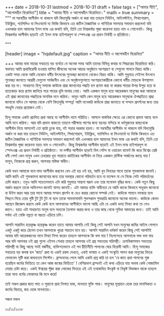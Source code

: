 
+++
date = 2018-10-31
lastmod = 2018-10-31
draft = false
tags = ["আমার নীতি", "আপোষহীন বিরোধিতা"]
title = "আমার নীতি ও আপোষহীন বিরোধিতা।"
math = true
summary = """
মা সরস্বতীর আশীর্বাদ না থাকলে যদি বিদ্যাবুদ্ধি অর্জন না করা যায় তাহলে নিউটন, আইনস্টাইন, পিথাগোরাস, ইউক্লিড, গ্যালিলিও বা লিওনার্দো দ্য ভিঞ্চি কিভাবে এত জটিল বৈজ্ঞানিক ও গাণিতিক সমস্যার সমাধান করলেন! যদি এখনকার হাল আমলের ইলন মাস্ক এর কথাই বলি, তিনি তো বিশ্বকর্মার পূজা করেননা হয়ত নাম ও শোনেননি। কিন্তু বিশ্বকর্মার আশীর্বাদ ছাড়াই এই ইলন মাস্ক হাইপারলুপ বা স্পেসএক্স এর প্রধান নির্বাহী ও প্রতিষ্ঠাতা। 

"""

[header]
image = "hqdefault.jpg"
caption = "আমার নীতি ও আপোষহীন বিরোধিতা"

+++
আমার বাবা মায়ের সবচেয়ে বড় ব্যর্থতা যে অনেক সময় আমি তাদের বিভিন্ন কথার বা সিদ্ধান্তের বিরোধিতা করি। স্বভাবত আমি প্রথাবিরোধী হওয়ায় যাপিত জীবনের অনেক আচার অনুষ্ঠানে অংশগ্রহণ বা সেগুলো পালনে বিরত থাকি। একটা সময় থেকে আমি যেকোন ধর্মীয় উৎসবের শুভেচ্ছা জানানো থেকেও বিরত থাকি। আমি শুধুমাত্র সেইসব উৎসবে শুভেচ্ছা জানাতে আগ্রহী যেগুলো সার্বজনীন এবং যে অনুষ্ঠানগুলোতে অংশগ্রহণকারীকে কোনো ধর্মীয় মোড়কে উপস্থাপন করা হয় না। সাধারণত হিন্দু সমাজে কাউকে শ্রদ্ধা জানানোর পদ্ধতি হল প্রণাম করা যা কারুর পায়ের উপর উপুড় হয়ে বা হাতজোড় করে প্রণাম জানিয়ে পরে পায়ের ধূলি মাথায় নেয়া। আমি একজন মানুষ হয়ে আরেকজন মানুষের করা আমাকে এই শ্রদ্ধা জানানোর পদ্ধতিকে মানবিক মনে করিনা। ভাবুন আমি কেন মানুষ হয়ে আরেকজন মানুষকে ঐপদ্ধতিতে শ্রদ্ধা জানাবো যদিও সে আমার থেকে বেশি বিদ্যাবুদ্ধি সম্পন্ন! আমি মনেকরি কাউকে শ্রদ্ধা জানাতে বা সম্মান প্রদর্শনের জন্য তার পদধূলি নেয়ার প্রয়োজন নেই। 

হিন্দু সমাজে একটা প্রচলিত প্রথা আছে যা আশীর্বাদ নামে পরিচিত। আসলে বাস্তবিক ক্ষেত্রে এর কোনো প্রভাব আছে বলে আমি মনে করিনা। আর যদি প্রভাব থাকতো তাহলে পরীক্ষায় পাশের জন্য বড়বড় মন্দিরে বা ধর্মগুরুদের কাছথেকে আশীর্বাদ নিয়ে আসলেই তো ল্যাঠা চুকে যায়, বই পড়ার দরকার হয়না। মা সরস্বতীর আশীর্বাদ না থাকলে যদি বিদ্যাবুদ্ধি অর্জন না করা যায় তাহলে নিউটন, আইনস্টাইন, পিথাগোরাস, ইউক্লিড, গ্যালিলিও বা লিওনার্দো দ্য ভিঞ্চি কিভাবে এত জটিল বৈজ্ঞানিক ও গাণিতিক সমস্যার সমাধান করলেন! যদি এখনকার হাল আমলের ইলন মাস্ক এর কথাই বলি, তিনি তো বিশ্বকর্মার পূজা করেননা হয়ত নাম ও শোনেননি। কিন্তু বিশ্বকর্মার আশীর্বাদ ছাড়াই এই ইলন মাস্ক হাইপারলুপ বা স্পেসএক্স এর প্রধান নির্বাহী ও প্রতিষ্ঠাতা। মা লক্ষীর আশীর্বাদ ছাড়াই বিল গেটস বা ওয়ারেন বাফেট কি করে বিশ্বের শ্রেষ্ঠ ধনী গেল! কেন মানুষ এখন চেহারার খুত সারাতে কার্তিকের আশীর্বাদ না নিয়ে একজন প্লাস্টিক সার্জনের কাছে যায় ! ভাবুন, নিজেকে প্রশ্ন করুন, আপনার মস্তিক স্বাধীন। 

কেউ যখন আমাকে বলে দাদা আশীর্বাদ করবেন যেন এই হয় ওই হয়, আমি খুব বিনয়ের সাথে তাকে শুভকামনা জানাই। আমি জানি এই শুভকামনা জানানোর জন্য তার অবস্থার কোনো পরিবর্তন হবে না যতক্ষন না সে নিজে সেটা পরিবর্তনের চেষ্টা করবে। তবুও আমি সচেতনভাবে এটা করি শুধুমাত্র সান্তনা স্বরূপ এবং তার মনোবল বৃদ্ধির জন্য। কেউ নতুন কিছু অর্জন করলে তাকে অভিনন্দন জানাই স্বাগত জানাই। এটা আমার ব্যক্তি স্বাধীনতা যে আমি কাকে কিভাবে সাধুবাদ জানাবো বা উইস করব আর তার সাথে আমার সম্মান প্রদর্শন বা হেও করার কোনো সম্পর্ক নেই। কাউকে সামনে নমস্কার বলে পিছনে গিয়ে তোর গুষ্টি টুট টুট টুট না বলে তাকে সামনাসামনি শুভসকাল শুভরাত্রি জানানো অনেক ভালো। কাউকে কেমন আছেন জিজ্ঞেস করলে কেউ কেউ বলে আপনাদের আশীর্বাদে ভালো আছি এটা যে একটা ডাহা মিথ্যা কথা তা সেও জানে। হয়ত এটা সাধারণত মানুষ বলে অন্যকে তৈলাক্ত করার জন্য ও তার কাছ থেকে সুবিধা আদায়ের জন্য। তাই আমি সর্বদা এই মেকি নম্রতা বা ভদ্রতা এড়িয়ে চলি।

আপনি সারাদিন হরেকৃষ্ণ হরেকৃষ্ণ করেন তাতে আমার আপত্তি নেই কিন্তু সেই আপনি যখন মানুষের জমির আইল গোপনে একটু একটু করে ঠেলেন তখন আপনাকে খুচরা শয়তান মনে হয়। আপনি সারাদিন ধর্মকর্ম করেন কিন্তু সেই আপনিই আবার যদি আরেকজনের নামে মিথ্যা নিন্দা করেন তাহলে আপনাকে কি বলা যায় ! নিঃসন্দেহে আপনাকে ভন্ড বলা যায় আর যদি আপনার ওই গ্রন্থ গুলো এইসব শেখায় তাহলে আপনার ওই গ্রন্থ সভ্যতার পরিপন্থী। ক্রমবিকাসমান সভ্যতার পরিপন্থী যা কিছু আছে সবই বর্জনীয়, ব্যক্তিগতভাবে এই সব রীতিনীতি পালনের ঘোর বিরোধী আমি। হিন্দু সমাজের সবচেয়ে বড় কলঙ্ক হল 'জাত' প্রথা যা একই রকম দেখতে, একই ভাষায় ও একই সংস্কৃতি পালন করা মানুষের ভিতর ভেদাভেদ সৃষ্টি করা জঘন্যতম সিস্টেম। ব্রাম্মনদের পেলে আমি একটা প্রশ্ন করি তা হল 'যে জাত প্রথা পালনের শুরু হয়েছিল কর্মের ভিত্তিতে তা কেন আজ জন্মের ভিত্তিতে' ! বেশিরভাগ ব্রাম্মনই এই কথা এড়িয়ে যায় অথবা কেউ গোজামিল দেয়ার চেষ্টা করে। একই ঈশ্বরের পূঁজা করা লোকের ভিতরে এই এই তথাকথিত উৎকৃষ্ট বা নিকৃষ্ট বিভাজন থাকে তাহলে তারা অন্য ধর্মের লোকদের কি মনে করে! 

তাই সকল প্রকার জাত পাত ও পুরানো প্রথা নিপাত যাক, মানবতা মুক্তি পাক। মানুষের মূল্যায়ন হোক তার মানসিকতা ও কর্মের বিচারে, জয় হোক মানবতার।

সজল মন্ডল

১০/১১/২০১৮
